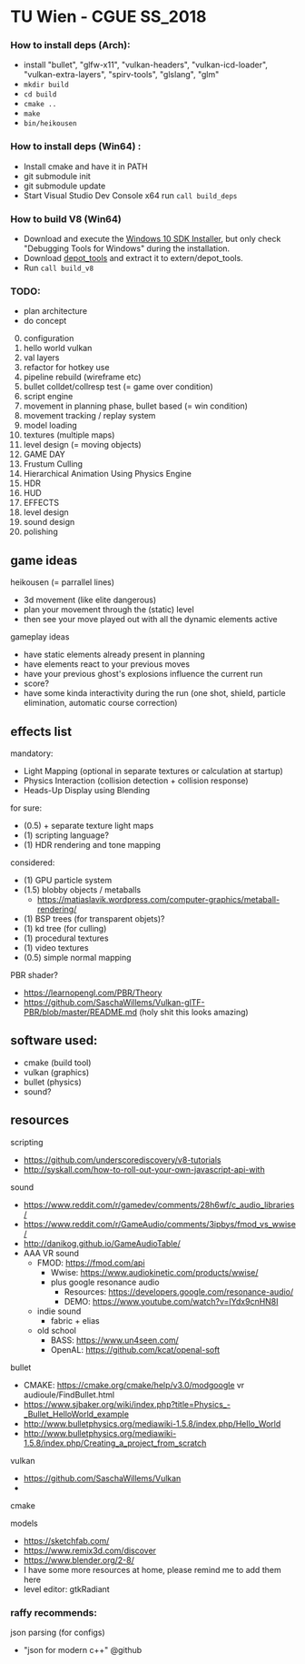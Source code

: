 # TU Wien - CGUE SS_2018

### How to install deps (Arch):

- install "bullet", "glfw-x11", "vulkan-headers", "vulkan-icd-loader", "vulkan-extra-layers", "spirv-tools", "glslang", "glm"
- `mkdir build`
- `cd build`
- `cmake ..`
- `make`
- `bin/heikousen`

### How to install deps (Win64) :

- Install cmake and have it in PATH
- git submodule init
- git submodule update
- Start Visual Studio Dev Console x64 run ```call build_deps```

### How to build V8 (Win64)

- Download and execute the [Windows 10 SDK Installer](https://developer.microsoft.com/en-us/windows/downloads/windows-10-sdk), but only check "Debugging Tools for Windows" during the installation.
- Download [depot_tools](https://storage.googleapis.com/chrome-infra/depot_tools.zip) and extract it to extern/depot_tools.
- Run ```call build_v8```

### TODO:
- plan architecture
- do concept

0. configuration
1. hello world vulkan
1. val layers
1. refactor for hotkey use
1. pipeline rebuild (wireframe etc)
1. bullet colldet/collresp test (= game over condition)
1. script engine
1. movement in planning phase, bullet based (= win condition)
1. movement tracking / replay system
1. model loading
1. textures (multiple maps)
1. level design (= moving objects)
1. GAME DAY
1. Frustum Culling
1. Hierarchical Animation Using Physics Engine
1. HDR
1. HUD
1. EFFECTS
1. level design
1. sound design
1. polishing


## game ideas

heikousen (= parrallel lines)
- 3d movement (like elite dangerous)
- plan your movement through the (static) level
- then see your move played out with all the dynamic elements active

gameplay ideas
- have static elements already present in planning
- have elements react to your previous moves
- have your previous ghost's explosions influence the current run
- score?
- have some kinda interactivity during the run (one shot, shield, particle elimination, automatic course correction)


## effects list

mandatory:
- Light Mapping (optional in separate textures or calculation at startup)
- Physics Interaction (collision detection + collision response)
- Heads-Up Display using Blending

for sure:
- (0.5) + separate texture light maps 
- (1) scripting language?
- (1) HDR rendering and tone mapping

considered:
- (1) GPU particle system
- (1.5) blobby objects / metaballs
    - https://matiaslavik.wordpress.com/computer-graphics/metaball-rendering/
- (1) BSP trees (for transparent objets)?
- (1) kd tree (for culling)
- (1) procedural textures
- (1) video textures
- (0.5) simple normal mapping

PBR shader?
- https://learnopengl.com/PBR/Theory
- https://github.com/SaschaWillems/Vulkan-glTF-PBR/blob/master/README.md 
(holy shit this looks amazing)


## software used:

- cmake (build tool)
- vulkan (graphics)
- bullet (physics)
- sound?


## resources

scripting
- https://github.com/underscorediscovery/v8-tutorials
- http://syskall.com/how-to-roll-out-your-own-javascript-api-with


sound
- https://www.reddit.com/r/gamedev/comments/28h6wf/c_audio_libraries/
- https://www.reddit.com/r/GameAudio/comments/3ipbys/fmod_vs_wwise/
- http://danikog.github.io/GameAudioTable/
- AAA VR sound
    - FMOD: https://fmod.com/api
        - Wwise: https://www.audiokinetic.com/products/wwise/
        - plus google resonance audio
            - Resources: https://developers.google.com/resonance-audio/
            - DEMO: https://www.youtube.com/watch?v=IYdx9cnHN8I
    - indie sound
        - fabric + elias
    - old school
        - BASS: https://www.un4seen.com/ 
        - OpenAL: https://github.com/kcat/openal-soft


bullet
- CMAKE: https://cmake.org/cmake/help/v3.0/modgoogle vr audioule/FindBullet.html
- https://www.sjbaker.org/wiki/index.php?title=Physics_-_Bullet_HelloWorld_example
- http://www.bulletphysics.org/mediawiki-1.5.8/index.php/Hello_World
- http://www.bulletphysics.org/mediawiki-1.5.8/index.php/Creating_a_project_from_scratch


vulkan
- https://github.com/SaschaWillems/Vulkan
- 


cmake


models
- https://sketchfab.com/
- https://www.remix3d.com/discover
- https://www.blender.org/2-8/
- I have some more resources at home, please remind me to add them here
- level editor: gtkRadiant


### raffy recommends:

json parsing (for configs)
- "json for modern c++" @github



